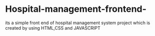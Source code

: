 # Hospital-management-frontend-
its a simple front end of hospital management system project which is created by using HTML,CSS and JAVASCRIPT
